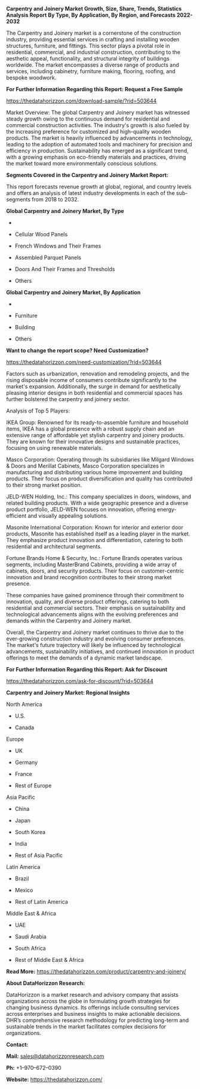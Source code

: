 **Carpentry and Joinery Market Growth, Size, Share, Trends, Statistics
Analysis Report By Type, By Application, By Region, and Forecasts
2022-2032**

The Carpentry and Joinery market is a cornerstone of the construction
industry, providing essential services in crafting and installing wooden
structures, furniture, and fittings. This sector plays a pivotal role in
residential, commercial, and industrial construction, contributing to
the aesthetic appeal, functionality, and structural integrity of
buildings worldwide. The market encompasses a diverse range of products
and services, including cabinetry, furniture making, flooring, roofing,
and bespoke woodwork.

**For Further Information Regarding this Report: Request a Free Sample**

<https://thedatahorizzon.com/download-sample/?rid=503644>

Market Overview: The global Carpentry and Joinery market has witnessed
steady growth owing to the continuous demand for residential and
commercial construction activities. The industry's growth is also fueled
by the increasing preference for customized and high-quality wooden
products. The market is heavily influenced by advancements in
technology, leading to the adoption of automated tools and machinery for
precision and efficiency in production. Sustainability has emerged as a
significant trend, with a growing emphasis on eco-friendly materials and
practices, driving the market toward more environmentally conscious
solutions.

**Segments Covered in the Carpentry and Joinery Market Report:**

This report forecasts revenue growth at global, regional, and country
levels and offers an analysis of latest industry developments in each of
the sub-segments from 2018 to 2032.

**Global Carpentry and Joinery Market, By Type**

-   

-   Cellular Wood Panels

-   French Windows and Their Frames

-   Assembled Parquet Panels

-   Doors And Their Frames and Thresholds

-   Others

**Global Carpentry and Joinery Market, By Application**

-   

-   Furniture

-   Building

-   Others

**Want to change the report scope? Need Customization?**

<https://thedatahorizzon.com/need-customization/?rid=503644>

Factors such as urbanization, renovation and remodeling projects, and
the rising disposable income of consumers contribute significantly to
the market's expansion. Additionally, the surge in demand for
aesthetically pleasing interior designs in both residential and
commercial spaces has further bolstered the carpentry and joinery
sector.

Analysis of Top 5 Players:

IKEA Group: Renowned for its ready-to-assemble furniture and household
items, IKEA has a global presence with a robust supply chain and an
extensive range of affordable yet stylish carpentry and joinery
products. They are known for their innovative designs and sustainable
practices, focusing on using renewable materials.

Masco Corporation: Operating through its subsidiaries like Milgard
Windows & Doors and Merillat Cabinets, Masco Corporation specializes in
manufacturing and distributing various home improvement and building
products. Their focus on product diversification and quality has
contributed to their strong market position.

JELD-WEN Holding, Inc.: This company specializes in doors, windows, and
related building products. With a wide geographic presence and a diverse
product portfolio, JELD-WEN focuses on innovation, offering
energy-efficient and visually appealing solutions.

Masonite International Corporation: Known for interior and exterior door
products, Masonite has established itself as a leading player in the
market. They emphasize product innovation and differentiation, catering
to both residential and architectural segments.

Fortune Brands Home & Security, Inc.: Fortune Brands operates various
segments, including MasterBrand Cabinets, providing a wide array of
cabinets, doors, and security products. Their focus on customer-centric
innovation and brand recognition contributes to their strong market
presence.

These companies have gained prominence through their commitment to
innovation, quality, and diverse product offerings, catering to both
residential and commercial sectors. Their emphasis on sustainability and
technological advancements aligns with the evolving preferences and
demands within the Carpentry and Joinery market.

Overall, the Carpentry and Joinery market continues to thrive due to the
ever-growing construction industry and evolving consumer preferences.
The market's future trajectory will likely be influenced by
technological advancements, sustainability initiatives, and continued
innovation in product offerings to meet the demands of a dynamic market
landscape.

**For Further Information Regarding this Report: Ask for Discount**

<https://thedatahorizzon.com/ask-for-discount/?rid=503644>

**Carpentry and Joinery Market: Regional Insights**

North America

-   U.S.

-   Canada

Europe

-   UK

-   Germany

-   France

-   Rest of Europe

Asia Pacific

-   China

-   Japan

-   South Korea

-   India

-   Rest of Asia Pacific

Latin America

-   Brazil

-   Mexico

-   Rest of Latin America

Middle East & Africa

-   UAE

-   Saudi Arabia

-   South Africa

-   Rest of Middle East & Africa

**Read More:**
<https://thedatahorizzon.com/product/carpentry-and-joinery/>

**About DataHorizzon Research:**

DataHorizzon is a market research and advisory company that assists
organizations across the globe in formulating growth strategies for
changing business dynamics. Its offerings include consulting services
across enterprises and business insights to make actionable decisions.
DHR’s comprehensive research methodology for predicting long-term and
sustainable trends in the market facilitates complex decisions for
organizations.

**Contact:**

**Mail:** <sales@datahorizzonresearch.com>

**Ph:** +1–970–672–0390

**Website:** <https://thedatahorizzon.com/>
